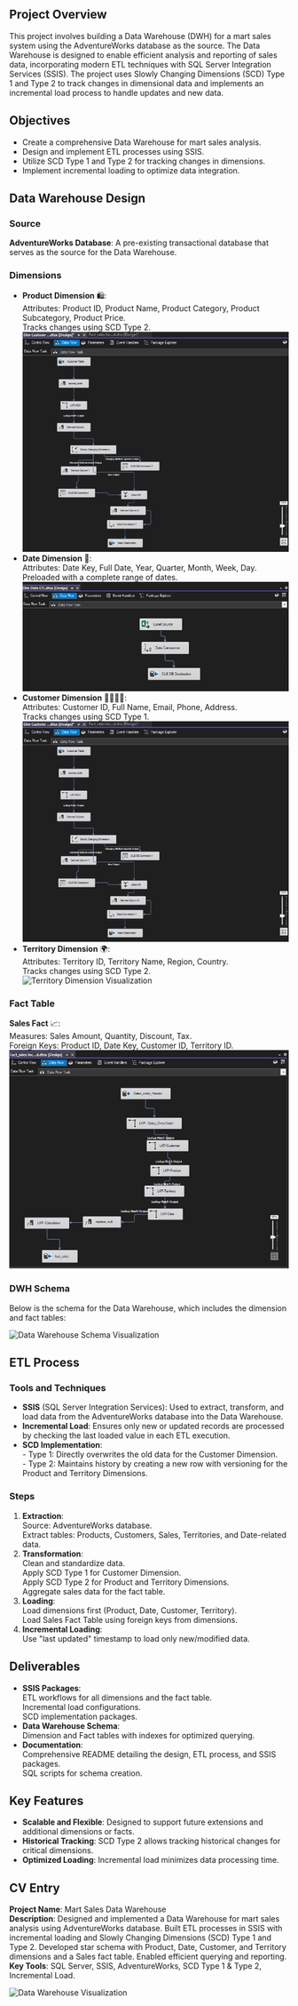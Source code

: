 <h2>Project Overview</h2>
<p>This project involves building a Data Warehouse (DWH) for a mart sales system using the AdventureWorks database as the source. The Data Warehouse is designed to enable efficient analysis and reporting of sales data, incorporating modern ETL techniques with SQL Server Integration Services (SSIS). The project uses Slowly Changing Dimensions (SCD) Type 1 and Type 2 to track changes in dimensional data and implements an incremental load process to handle updates and new data.</p>

<h2>Objectives</h2>
<ul>
    <li>Create a comprehensive Data Warehouse for mart sales analysis.</li>
    <li>Design and implement ETL processes using SSIS.</li>
    <li>Utilize SCD Type 1 and Type 2 for tracking changes in dimensions.</li>
    <li>Implement incremental loading to optimize data integration.</li>
</ul>

<h2>Data Warehouse Design</h2>
<h3>Source</h3>
<p><strong>AdventureWorks Database</strong>: A pre-existing transactional database that serves as the source for the Data Warehouse.</p>

<h3>Dimensions</h3>
<ul>
    <li><strong>Product Dimension</strong> 🛍️:<br>
        Attributes: Product ID, Product Name, Product Category, Product Subcategory, Product Price.<br>
        Tracks changes using SCD Type 2.<br>
        <img src="image/customer.png" alt="Product Dimension Visualization">
    </li>
    <li><strong>Date Dimension</strong> 📅:<br>
        Attributes: Date Key, Full Date, Year, Quarter, Month, Week, Day.<br>
        Preloaded with a complete range of dates.<br>
        <img src="image/date_dim.png" alt="Date Dimension Visualization">
    </li>
    <li><strong>Customer Dimension</strong> 🧍‍♂️🧍‍♀️:<br>
        Attributes: Customer ID, Full Name, Email, Phone, Address.<br>
        Tracks changes using SCD Type 1.<br>
        <img src="image/customer.png" alt="Customer Dimension Visualization">
    </li>
    <li><strong>Territory Dimension</strong> 🌍:<br>
        Attributes: Territory ID, Territory Name, Region, Country.<br>
        Tracks changes using SCD Type 2.<br>
        <img src="/mnt/data/territory_dimension_image.png" alt="Territory Dimension Visualization">
    </li>
</ul>

<h3>Fact Table</h3>
<p><strong>Sales Fact</strong> 📈:<br>
    Measures: Sales Amount, Quantity, Discount, Tax.<br>
    Foreign Keys: Product ID, Date Key, Customer ID, Territory ID.<br>
    <img src="image/fact_sales.png" alt="Sales Fact Table Visualization">
</p>

<h3>DWH Schema</h3>
<p>Below is the schema for the Data Warehouse, which includes the dimension and fact tables:</p>
<img src="/mnt/data/dwh_schema_image.png" alt="Data Warehouse Schema Visualization">

<h2>ETL Process</h2>
<h3>Tools and Techniques</h3>
<ul>
    <li><strong>SSIS</strong> (SQL Server Integration Services): Used to extract, transform, and load data from the AdventureWorks database into the Data Warehouse.</li>
    <li><strong>Incremental Load</strong>: Ensures only new or updated records are processed by checking the last loaded value in each ETL execution.</li>
    <li><strong>SCD Implementation</strong>:<br>
        - Type 1: Directly overwrites the old data for the Customer Dimension.<br>
        - Type 2: Maintains history by creating a new row with versioning for the Product and Territory Dimensions.</li>
</ul>

<h3>Steps</h3>
<ol>
    <li><strong>Extraction</strong>:<br>
        Source: AdventureWorks database.<br>
        Extract tables: Products, Customers, Sales, Territories, and Date-related data.</li>
    <li><strong>Transformation</strong>:<br>
        Clean and standardize data.<br>
        Apply SCD Type 1 for Customer Dimension.<br>
        Apply SCD Type 2 for Product and Territory Dimensions.<br>
        Aggregate sales data for the fact table.</li>
    <li><strong>Loading</strong>:<br>
        Load dimensions first (Product, Date, Customer, Territory).<br>
        Load Sales Fact Table using foreign keys from dimensions.</li>
    <li><strong>Incremental Loading</strong>:<br>
        Use "last updated" timestamp to load only new/modified data.</li>
</ol>

<h2>Deliverables</h2>
<ul>
    <li><strong>SSIS Packages</strong>:<br>
        ETL workflows for all dimensions and the fact table.<br>
        Incremental load configurations.<br>
        SCD implementation packages.</li>
    <li><strong>Data Warehouse Schema</strong>:<br>
        Dimension and Fact tables with indexes for optimized querying.</li>
    <li><strong>Documentation</strong>:<br>
        Comprehensive README detailing the design, ETL process, and SSIS packages.<br>
        SQL scripts for schema creation.</li>
</ul>

<h2>Key Features</h2>
<ul>
    <li><strong>Scalable and Flexible</strong>: Designed to support future extensions and additional dimensions or facts.</li>
    <li><strong>Historical Tracking</strong>: SCD Type 2 allows tracking historical changes for critical dimensions.</li>
    <li><strong>Optimized Loading</strong>: Incremental load minimizes data processing time.</li>
</ul>

<h2>CV Entry</h2>
<p><strong>Project Name</strong>: Mart Sales Data Warehouse<br>
    <strong>Description</strong>: Designed and implemented a Data Warehouse for mart sales analysis using AdventureWorks database. Built ETL processes in SSIS with incremental loading and Slowly Changing Dimensions (SCD) Type 1 and Type 2. Developed star schema with Product, Date, Customer, and Territory dimensions and a Sales fact table. Enabled efficient querying and reporting.<br>
    <strong>Key Tools</strong>: SQL Server, SSIS, AdventureWorks, SCD Type 1 & Type 2, Incremental Load.</p>

<div class="image-container">
    <img src="/mnt/data/A_professional_visualization_of_a_data_warehouse_p.png" alt="Data Warehouse Visualization">
</div>
